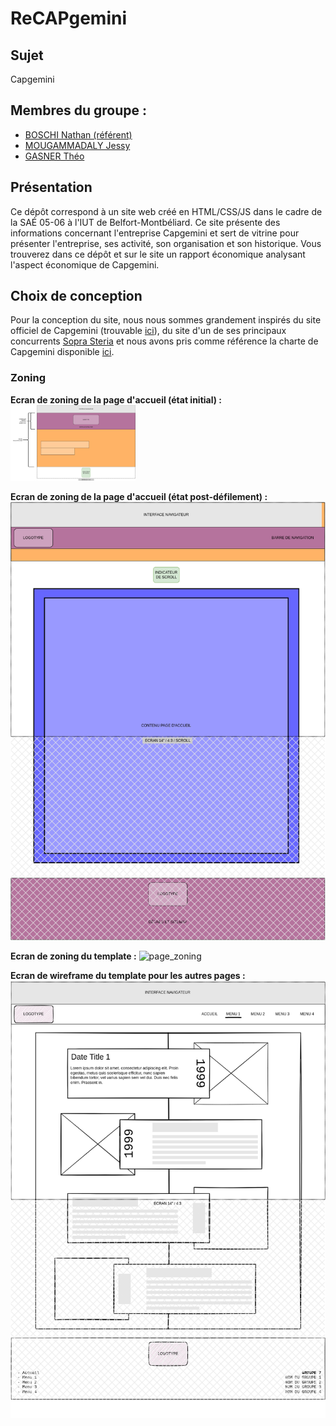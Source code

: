 # ReCAPgemini
## Sujet
Capgemini
## Membres du groupe :
 - [BOSCHI Nathan (référent)](mailto:nathan.boschi@edu.univ-fcomte.fr?subject=SAE_1_05_06)
 - [MOUGAMMADALY Jessy](mailto:jessy.mougammadaly@edu.univ-fcomte.fr?subject=SAE_1_05_06)
 - [GASNER Théo](mailto:theo.gasner@edu.univ-fcomte.fr?subject=SAE_1_05_06)

## Présentation
Ce dépôt correspond à un site web créé en HTML/CSS/JS dans le cadre de la SAÉ 05-06 à l'IUT de Belfort-Montbéliard. Ce site présente des informations concernant l'entreprise Capgemini et sert de vitrine pour présenter l'entreprise, ses activité, son organisation et son historique. Vous trouverez dans ce dépôt et sur le site un rapport économique analysant l'aspect économique de Capgemini.

## Choix de conception
Pour la conception du site, nous nous sommes grandement inspirés du site officiel de Capgemini (trouvable [ici](https://www.capgemini.com/fr-fr/)), du site d'un de ses principaux concurrents [Sopra Steria](https://www.soprasteria.fr/) et nous avons pris comme référence la charte de Capgemini disponible [ici](doc/charte_graphique.pdf).

### Zoning

**Ecran de zoning de la page d'accueil (état initial) :**
<img src="doc/zoning_accueil_noscroll.drawio.png" alt="accueil_zonning_no-scroll" width="200"/>

**Ecran de zoning de la page d'accueil (état post-défilement) :**
![accueil_zonning_scrolled](doc/zoning_accueil_scrolled.drawio.png)

**Ecran de zoning du template :**
![page_zoning](doc/zoning_page_histoire.png)

**Ecran de wireframe du template pour les autres pages :**
![page_wireframe](doc/wireframe_page_histoire.png)
